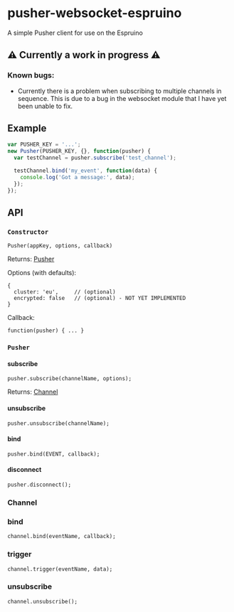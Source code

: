 # pusher-websocket-espruino
A simple Pusher client for use on the Espruino

## :warning: Currently a work in progress :warning: 

### Known bugs:
 * Currently there is a problem when subscribing to multiple channels in sequence. This is due to a bug in the websocket module that I have yet been unable to fix.
 
## Example
 
```js
var PUSHER_KEY = '...';
new Pusher(PUSHER_KEY, {}, function(pusher) {
  var testChannel = pusher.subscribe('test_channel');

  testChannel.bind('my_event', function(data) {
    console.log('Got a message:', data);
  });
});
``` 

## API

### `Constructor`

`Pusher(appKey, options, callback)`

Returns: [Pusher](#pusher)

Options (with defaults):
```
{
  cluster: 'eu',     // (optional)
  encrypted: false   // (optional) - NOT YET IMPLEMENTED
}
```

Callback:
```
function(pusher) { ... }
```

### `Pusher`

#### subscribe
```
pusher.subscribe(channelName, options);
```
Returns: [Channel](#channel)

#### unsubscribe
```
pusher.unsubscribe(channelName);
```

#### bind
```
pusher.bind(EVENT, callback);
```

#### disconnect
```
pusher.disconnect();
```

### Channel

### bind
```
channel.bind(eventName, callback);
```

### trigger
```
channel.trigger(eventName, data);
```

### unsubscribe
```
channel.unsubscribe();
```
